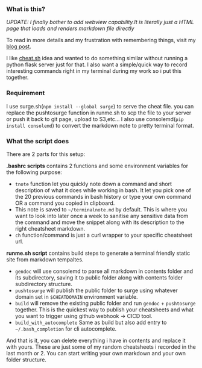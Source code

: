 ### What is this?

*UPDATE: I finally bother to add webview capability.It is literally just a HTML page that loads and renders markdown file directly*

To read in more details and my frustration with remembering things, visit my [blog post](https://blog.ebfe.pw/posts/terminalnote.html).

I like [cheat.sh](https://cheat.sh) idea and wanted to do something similar without running a python flask server just for that. I also want a simple/quick way to record interesting commands right in my terminal during my work so i put this together.

### Requirement


I use surge.sh(`npm install --global surge`) to serve the cheat file. you can replace the pushtosurge function in runme.sh to scp the file to your server or push it back to git page, upload to S3,etc... 
I also use consolemd(`pip install consolemd`) to convert the markdown note to pretty terminal format.

### What the script does

There are 2 parts for this setup:

**.bashrc scripts** contains 2 functions and some environment variables for the following purpose:

 - `tnote` function let you quickly note down a command and short description of what it does while working in bash. It let you pick one of the 20 previous commands in bash history or type your own command OR a command you copied in clipboard.
 - This note is saved to `~/terminalnote.md` by default. This is where you want to look into later once a week to sanitise any sensitive data from the command and move the snippet along with its description to the right cheatsheet markdown.
 - `ch` function/command is just a curl wrapper to your specific cheatsheet url.


**runme.sh script** contains build steps to generate a terminal friendly static site from markdown tempaltes.
 
 - `gendoc` will use consolemd to parse all markdown in contents folder and its subdirectory, saving it to public folder along with contents folder subdirectory structure.
 - `pushtosurge` will publish the public folder to surge using whatever domain set in `$CHEATDOMAIN` environment variable.
 - `build` will remove the existing public folder and run `gendoc` + `pushtosurge` together. This is the quickest way to publish your cheatsheets and what you want to trigger using github webhook -> CICD tool.
 - `build_with_autocomplete` Same as build but also add entry to `~/.bash_completion` for cli autocomplete.


And that is it, you can delete everything i have in contents and replace it with yours. These are just some of my random cheatsheets i recorded in the last month or 2. You can start writing your own markdown and your own folder structure.

